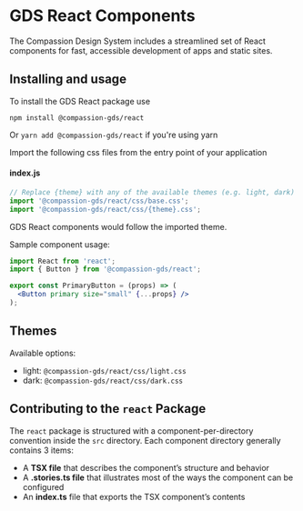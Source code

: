 # GDS React Components

The Compassion Design System includes a streamlined set of React components for
fast, accessible development of apps and static sites.

## Installing and usage

To install the GDS React package use

```shell
npm install @compassion-gds/react
```

Or `yarn add @compassion-gds/react` if you're using yarn

Import the following css files from the entry point of your application

#### index.js
```js
// Replace {theme} with any of the available themes (e.g. light, dark)
import '@compassion-gds/react/css/base.css';
import '@compassion-gds/react/css/{theme}.css';
```

GDS React components would follow the imported theme.

Sample component usage:

```jsx
import React from 'react';
import { Button } from '@compassion-gds/react';

export const PrimaryButton = (props) => (
  <Button primary size="small" {...props} />
);
```

## Themes

Available options:
- light: `@compassion-gds/react/css/light.css`
- dark: `@compassion-gds/react/css/dark.css`

## Contributing to the `react` Package

The `react` package is structured with a component-per-directory convention
inside the `src` directory. Each component directory generally contains 3 items:

- A **TSX file** that describes the component’s structure and behavior
- A **.stories.ts file** that illustrates most of the ways the component can
  be configured
- An **index.ts** file that exports the TSX component’s contents
